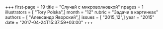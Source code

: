 +++
first-page = 19
title = "Случай с микроволновкой"
npages = 1
illustrators = [ "Tory Polska",]
month = "12"
rubric = "Задачи в картинках"
authors = [ "Александр Яворский",]
issues = [ "2015_12",]
year = "2015"
date = "2017-04-24T15:37:59+03:00"
+++
